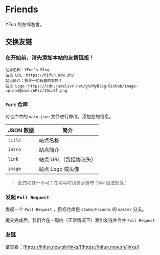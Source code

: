 # Friends

YFun 的左邻右舍。

## 交换友链

### 在开始前，请先添加本站的友情链接！

```
站点名称：YFun's Blog
站点 URL：https://hifun.now.sh/
站点简介：探寻一切有趣的事物！
站点 Logo：https://cdn.jsdelivr.net/gh/MyBlog-GitHub/image-upload@main/uPic/1GsaSI.png
```

### `Fork` 仓库

对仓库中的 `main.json` 文件进行修改，添加您的信息。

| JSON 数据 | 简介 |
| ------- | -------- |
| `title` | 站点名称 |
| `intro` | 站点简介 |
| `link`  | 站点 URL（包括协议头） |
| `image` | 站点 Logo 或头像 |


> 此四项缺一不可！在填写时请务必遵守 `JSON` 语法规范！

### 发起 `Pull Request`

发起一个 `Pull Request` ，目标仓库是 `oCoke/Friends` 的 `master` 分支。

提交完成后，我们会在一周内（正常情况下）添加友链并合并 `Pull Request`

### 友链

请查看：[https://hifun.now.sh/links/](https://hifun.now.sh/links/)
